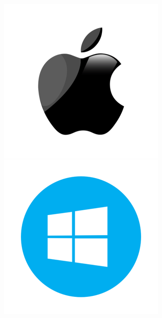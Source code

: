 <p align="center">
  <a href="https://dw2oujmdhok1n.cloudfront.net/osx/Morphic.dmg"><img src="/apple_logo-512.png"></a>
  <a href="https://dw2oujmdhok1n.cloudfront.net/win/x64/MorphicSetup.msi"><img src="/windows-512.png"></a>
</p>
